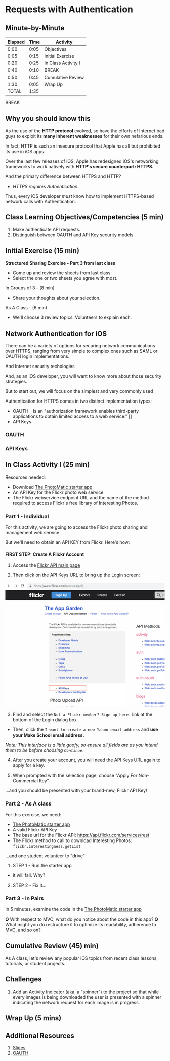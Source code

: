 # Requests with Authentication

## Minute-by-Minute

| **Elapsed** | **Time**  | **Activity**                        |
| ----------- | --------- | ----------------------------------- |
| 0:00        | 0:05      | Objectives                          |
| 0:05        | 0:15      | Initial Exercise                    |
| 0:20        | 0:25      | In Class Activity I                                |
| 0:40        | 0:10      | BREAK                |
| 0:50      | 0:45      | Cumulative Review |
| 1:30        | 0:05      | Wrap Up                             |
| TOTAL       | 1:35      |                                     |

BREAK
<!-- NOTE -- 40 minutes of this class will be for review of student projects -->


## Why you should know this

As the use of the **HTTP protocol** evolved, so have the efforts of Internet bad guys to exploit its **many inherent weaknesses** for their own nefarious ends.

In fact, HTTP is such an insecure protocol that Apple has all but prohibited its use in iOS apps.

Over the last few releases of iOS, Apple has redesigned iOS's networking frameworks to work natively with **HTTP's secure counterpart: HTTPS.**

And the primary difference between HTTPS and HTTP?

- *HTTPS requires Authentication.*

Thus, every iOS developer *must* know how to implement HTTPS-based network calls with Authentication.


<!-- TODO: find exact date and iOS version in which Apple made this changes -->


## Class Learning Objectives/Competencies (5 min)

1. Make authenticate API requests.
2. Distinguish between OAUTH and API Key security models.


## Initial Exercise (15 min)

**Structured Sharing Exercise - Part 3 from last class**

- Come up and review the sheets from last class.
- Select the one or two sheets you agree with most.

In Groups of 3 - (8 min)
- Share your thoughts about your selection.

As A Class - (6 min)
- We'll choose 3 review topics. Volunteers to explain each.




## Network Authentication for iOS

There can be a variety of options for securing network communications over HTTPS, ranging from very simple to complex ones such as SAML or OAUTH login implementations.

And Internet security techologies

And, as an iOS developer, you will want to know more about those security strategies.

But to start out, we will focus on the simplest and very commonly used


Authentication for HTTPS comes in two distinct implementation types:

- OAUTH - Is an "authorization framework enables third-party applications to obtain limited access to a web service." []
- API Keys


<!-- TOODO: research and briefly explain each type -->


### OAUTH

### API Keys


## In Class Activity I (25 min)

Resources needed:
- Download [The PhotoMatic starter app](https://github.com/VanderDev1/PhotoMatic_Starter.git)
- An API Key for the Flickr photo web service
- The Flickr webservice endpoint URL and the name of the method required to access Flickr's free library of Interesting Photos.

### Part 1 - Individual

For this activity, we are going to access the Flickr photo sharing and management web service.



But we'll need to obtain an API KEY from Flickr. Here's how:

#### FIRST STEP: Create A Flickr Account

1. Access the [Flickr API main page](https://www.flickr.com/services/api/)

2. Then click on the API Keys URL to bring up the Login screen:

![syntax](assets/Flickr_API_page.png)

3. Find and select the `Not a Flickr member? Sign up here.` link at the bottom of the Login dialog box

- Then, click the `I want to create a new Yahoo email address` and **use your Make School email address.**

*Note: This interface is a little goofy, so ensure all fields are as you intend them to be before choosing `Continue.`*

4. After you create your account, you will need the API Keys URL again to apply for a key.

5. When prompted with the selection page, choose "Apply For Non-Commercial Key"

...and you should be presented with your brand-new, Flickr API Key!

<!-- TOODO: add last screen button  -->



### Part 2 - As A class

For this exercise, we need:

- [The PhotoMatic starter app](https://github.com/VanderDev1/PhotoMatic_Starter.git)
- A valid Flickr API Key
- The base url for the Flickr API:
https://api.flickr.com/services/rest
- The Flickr method to call to download Interesting Photos: `flickr.interestingness.getList`

...and one student volunteer to "drive"

1. STEP 1 - Run the starter app
- it will fail. Why?

2. STEP 2 - Fix it...


<!-- TOODO: add section on Copyright, license, cost, restrictions, etc.  -->

<!-- TOODO: show Flickr license page graphic? and URL? -->




### Part 3 - In Pairs

In 5 minutes, examine the code in the [The PhotoMatic starter app](https://github.com/VanderDev1/PhotoMatic_Starter.git)

**Q** With respect to MVC, what do you notice about the code in this app?
**Q** What might you do restructure it to optimize its readability, adherence to MVC, and so on?

## Cumulative Review (45) min)

As A class, let's review any popular iOS topics from recent class lessons, tutorials, or student projects.



## Challenges

1. Add an Activity Indicator (aka, a "spinner") to the project so that while every images is being downloaded the user is presented with a spinner indicating the network request for each image is in progress.


## Wrap Up (5 mins)


## Additional Resources

1. [Slides](https://docs.google.com/presentation/d/18RCyeINXP1lyrqAj0tTBmJrDD9z28ch5AF2iKNBTpss/edit?usp=sharing)
2. [OAUTH](https://hackernoon.com/mobile-api-security-techniques-682a5da4fe10)
